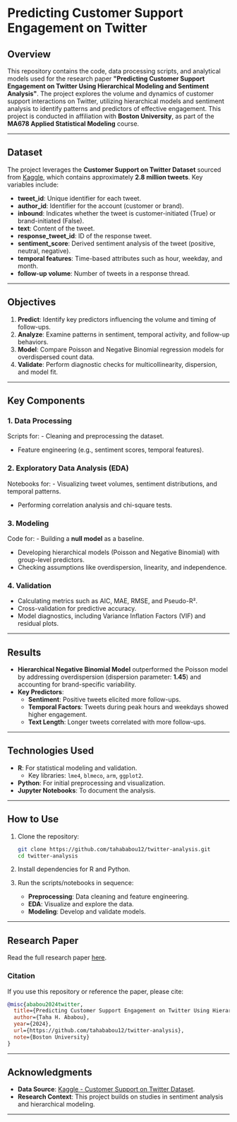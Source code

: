 # Predicting Customer Support Engagement on Twitter

## Overview

This repository contains the code, data processing scripts, and analytical models used for the research paper **"Predicting Customer Support Engagement on Twitter Using Hierarchical Modeling and Sentiment Analysis"**.
The project explores the volume and dynamics of customer support interactions on Twitter, utilizing hierarchical models and sentiment analysis to identify patterns and predictors of effective engagement.
This project is conducted in affiliation with **Boston University**, as part of the **MA678 Applied Statistical Modeling** course.

------------------------------------------------------------------------

## Dataset

The project leverages the **Customer Support on Twitter Dataset** sourced from [Kaggle](https://www.kaggle.com/dsv/8841), which contains approximately **2.8 million tweets**.
Key variables include:

-   **tweet_id**: Unique identifier for each tweet.
-   **author_id**: Identifier for the account (customer or brand).
-   **inbound**: Indicates whether the tweet is customer-initiated (True) or brand-initiated (False).
-   **text**: Content of the tweet.
-   **response_tweet_id**: ID of the response tweet.
-   **sentiment_score**: Derived sentiment analysis of the tweet (positive, neutral, negative).
-   **temporal features**: Time-based attributes such as hour, weekday, and month.
-   **follow-up volume**: Number of tweets in a response thread.

------------------------------------------------------------------------

## Objectives

1.  **Predict**: Identify key predictors influencing the volume and timing of follow-ups.
2.  **Analyze**: Examine patterns in sentiment, temporal activity, and follow-up behaviors.
3.  **Model**: Compare Poisson and Negative Binomial regression models for overdispersed count data.
4.  **Validate**: Perform diagnostic checks for multicollinearity, dispersion, and model fit.

------------------------------------------------------------------------

## Key Components

### **1. Data Processing**

Scripts for: - Cleaning and preprocessing the dataset.
- Feature engineering (e.g., sentiment scores, temporal features).

### **2. Exploratory Data Analysis (EDA)**

Notebooks for: - Visualizing tweet volumes, sentiment distributions, and temporal patterns.
- Performing correlation analysis and chi-square tests.

### **3. Modeling**

Code for: - Building a **null model** as a baseline.
- Developing hierarchical models (Poisson and Negative Binomial) with group-level predictors.
- Checking assumptions like overdispersion, linearity, and independence.

### **4. Validation**

-   Calculating metrics such as AIC, MAE, RMSE, and Pseudo-R².
-   Cross-validation for predictive accuracy.
-   Model diagnostics, including Variance Inflation Factors (VIF) and residual plots.

------------------------------------------------------------------------

## Results

-   **Hierarchical Negative Binomial Model** outperformed the Poisson model by addressing overdispersion (dispersion parameter: **1.45**) and accounting for brand-specific variability.
-   **Key Predictors**:
    -   **Sentiment**: Positive tweets elicited more follow-ups.
    -   **Temporal Factors**: Tweets during peak hours and weekdays showed higher engagement.
    -   **Text Length**: Longer tweets correlated with more follow-ups.

------------------------------------------------------------------------

## Technologies Used

-   **R**: For statistical modeling and validation.
    -   Key libraries: `lme4`, `blmeco`, `arm`, `ggplot2`.
-   **Python**: For initial preprocessing and visualization.
-   **Jupyter Notebooks**: To document the analysis.

------------------------------------------------------------------------

## How to Use

1.  Clone the repository:

    ``` bash
    git clone https://github.com/tahababou12/twitter-analysis.git
    cd twitter-analysis
    ```

2.  Install dependencies for R and Python.

3.  Run the scripts/notebooks in sequence:

    -   **Preprocessing**: Data cleaning and feature engineering.
    -   **EDA**: Visualize and explore the data.
    -   **Modeling**: Develop and validate models.

------------------------------------------------------------------------

## Research Paper

Read the full research paper [here](./docs/Final_Paper_Twitter_Analysis.pdf).

### Citation

If you use this repository or reference the paper, please cite:

```bibtex         
@misc{ababou2024twitter,
  title={Predicting Customer Support Engagement on Twitter Using Hierarchical Modeling and Sentiment Analysis},
  author={Taha H. Ababou},
  year={2024},
  url={https://github.com/tahababou12/twitter-analysis},
  note={Boston University}
}
```

------------------------------------------------------------------------

## Acknowledgments

-   **Data Source**: [Kaggle - Customer Support on Twitter Dataset](https://www.kaggle.com/dsv/8841).
-   **Research Context**: This project builds on studies in sentiment analysis and hierarchical modeling.

------------------------------------------------------------------------
